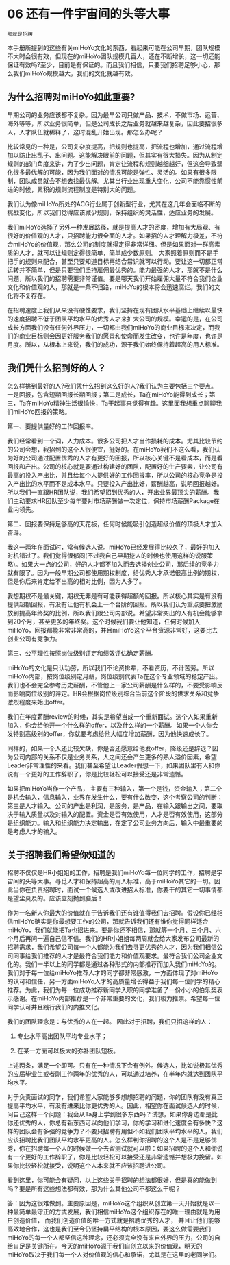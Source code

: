 # 06 还有一件宇宙间的头等大事
    那就是招聘

本手册所提到的这些有关miHoYo文化的东西，看起来可能在公司早期，团队规模不大时会很有效，但现在的miHoYo团队规模几百人，还在不断增长，这一切还能保证有效吗?至少，目前是有保证的。而且我们相信，只要我们招聘足够小心，那么我们miHoYo规模越大，我们的文化就越有效。

## 为什么招聘对miHoYo如此重要?

早期公司的业务应该都不复杂。因为最早公司只做产品、技术，不做市场、运营、海外等等，所以业务很简单，但是公司成长之后业务就越来越复杂，因此要招很多人，人才队伍就稀释了，这时混乱开始出现。那怎么办呢？

比较常见的一种是，公司复杂度提高，把规则也提高，把流程也增加，通过流程增加以防止出乱子、出问题。这能解决眼前的问题，但其实有很大损失。因为从制定规则的部门角度来讲，为了少出问题，肯定让流程和规则越细越好，但这会导致弱化很多最优解的可能，因为我们面对的情况可能是弹性、灵活的。如果有很多限制，团队成员就会不想去找最优解。尤其当行业出现重大变化，公司不能靠惯性前进的时候，累积的规则流程制度是特别大的问题。

我们认为像miHoYo所处的ACG行业属于创新型行业，尤其在这几年会面临不断的挑战变化，所以我们觉得应该减少规则，保持组织的灵活性，适应业务的发展。

我们miHoYo选择了另外一种发展路径，就是提高人才的密度，增加有大局观、有很好的价值观的人才，只招聘能力很全面的人才。如果招的人才理解力极差，不符合miHoYo的价值观，那么公司的制度就得定得非常详细。但是如果面对一群高素质的人才，就可以让规则定得很简单，简单成少数原则。 大家照着原则而不是手把手的规则来配合，甚至只要知道目标再结合常识就可以行动。要让这一切都正常运转并不简单，但是只要我们坚持雇佣最优秀的。能力最强的人才，那就不是什么问题，所以我们的招聘需要非常谨值。要是哪天我们开始雇佣大量不符合我们企业文化和价值观的人，那就是一条不归路，miHoYo的根本将会迅速腐烂。我们的文化将不复存在。

在招聘速度上我们从来没有硬性要求，我们坚持在现有团队水平基础上继续以最快的速度招聘不低于团队平均水平的优秀人才来扩大公司的规模。幸运的是，在公司成长方面我们没有任何外界压力，一切都由我们miHoYo的商业目标来决定，而我们的商业目标则会因更好服务我们的愿景和使命而发生改变，也许是年度，也许是月度。所以，从根本上来说，我们的成功，源于我们始终保持着超高的用人标准。

## 我们凭什么招到好的人？

怎么样挑到最好的人?我们凭什么招到这么好的人?我们认为主要包括三个要点。一是回报，包含短期回报长期回报；第二是成长，Ta在miHoYo能得到成长；第三，Ta在miHoYo精神生活很愉快，Ta干起事来觉得有趣。这里面我想重点聊聊我们miHoYo回报的策略。

第一、要提供量好的工作回报率。

我们经常看到一个词，人力成本。很多公司把人才当作损耗的成本。尤其比较节约的公司会想，我招到的这个人很便宜，挺好的。在miHoYo我们不这么看，我们认为好的公司通过配置优秀的人才有更好的回报，所以核心关键不是看成本，而是看回报和产出。公司的核心就是要通过构建好的团队，配置好的生产要素，让公司有最高的投入产出比，并且给每个人提供好的工作回报率，所以公司的核心竞争是投入产出比的水平而不是成本水平。只要投入产出比好，薪酬越高，说明回报越好。所以我们一直跟HR团队说，我们希望招到优秀的人，开出业界最顶尖的薪酬。我们主动要求HR团队至少每年要对市场薪酬做一次定位，保持市场薪酬Package在业内领先。

第二、回报要保持足够高的天花板，任何时候能吸引创造超级价值的顶极人才加入奋斗。

我这一两年在面试时，常有候选人说。miHoYo已经发展得比较久了，最好的加入时机错过了。我们觉得很郁闷(不过我自己早期挖人的时候也使用这样的说服策略)。如果大一点的公司，好的人才都不加入而去选择创业公司，那后续的竞争力就有限了。因为一般早期公司都使用期权制度，给优秀人才承诺很高比例的期权，但是你后来肯定给不出高的相对比例，因为人多了。

我想期权不是最关键，期权无非是有可能获得超额的回报。所以核心其实是有没有提供超额回报，有没有让他有机会上一个台阶的回报。所以我们认为重点要把激励放到提高年终奖的比例，所以我们跟公司内部说。希望非常突出的人有机会能够拿到20个月，甚至更多的年终奖。这个时候我们要让他知道，任何时候加入miHoYo，回报都能非常非常高的，并且miHoYo这个平台资源非常好，这要比去创业公司有竞争力。

第三、公平理性按照岗位级别评定和绩效评估确定薪酬。

miHoYo的文化是只认功劳，所以我们不论资排辈，不看资历，不计苦劳。所以miHoYo内部，按岗位级别定月薪，岗位级别代表Ta在这个专业领域的稳定产出。我们也不会完全参考历史薪酬，不管他上一家公司薪酬是什么样的，不要受影响反而影响岗位级别的评定。HR会根据岗位级别综合当前这个阶段的供求关系和竞争激烈程度来始出offer。

我们在年度薪酬review的时候，其实是希望当成一个重新面试。这个人如果重新加入，你会给他开一个什么样的offer，以及什么样的一个薪酬。如果一个人你会发特别高级别的offer，你就要考虑给他大幅度增加薪酬，因为他快速成长了。

同样的，如果一个人还比较欠缺，你是否还愿意给他发offer，降级还是辞退？因为公司内部的关系不仅是业务关系，人之间还会产生更多的熟人溢价因素，希望Leader非常理性的来看。我们甚至希望让Leader假想一下，如果团队里有人和你说有一个更好的工作辞职了，你是比较轻松可以接受还是非常遗憾。

如果把miHoYo当作一个产品， 主要有三种输入，第一个是钱，资金输入；第二个是机会输入，信息输入，业界在发生什么，要有什么改变，这个考察公司的判断；第三是人才输入。公司的产出是利润，是服务，是产品，在输入跟输出之间，要取决于输入质量以及对输入的配置。资金是否有效使用，人才是否有效使用，这部分是组织能力。输入和组织能力决定输出，在定了公司业务方向后，输入中最重要的是考虑人才的输入。

## 关于招聘我们希望你知道的

招聘不仅仅是HR小姐姐的工作，招聘是我们miHoYo每一位同学的工作，招聘是宇宙间的头等大事。寻觅人才和保持超高的用人标准，高于miHoYo其它的一切。因此当你在负责招聘时，面试一个候选人或改进招人标准，你要干的其它一切事情都是望尘莫及的。应该立刻抛到脑后！

作为一名新人你最大的价值就在于告诉我们还有谁值得我们去招聘。假设你已经相信miHoYo确实是你最想要工作的公司，那就告诉我们还有谁你觉得同样适合miHoYo，我们就能把Ta也招进来。要是你还不相信，那就等一个月、三个月、六个月后再问一遍自己信不信。我们的HR小姐姐每两周就会给大家发布公司最新的招聘需求，我们希望公司每一个人都能为我们去寻更优秀的人才，因为我们相信公司同事给我们推荐的人才是最符合我们能力和价值观要求。最符合我们公司企业文化的。我们一半以上的同学都是通过各种形式的内部推荐而加入我们miHoYo的。我们对于每一位给miHoYo推荐人才的同学都非常感激，一方面体现了对miHoYo的认可和信任，另一方面miHoYo人才的高质量增长得益于我们每一位同学的精心推荐。为此，我们为每一位成功推荐新同学入职的同学准备了一份小小的伯乐奖表示感谢。在miHoYo内部推荐是一个非常重要的文化，我们极力推崇。希望每一位同学认可井且践行我们的内推文化。

我们的团队理念是：与优秀的人在一起。 因此对于招聘，我们只招这样的人：

1. 专业水平高出团队平均专业水平；

2. 在某一方面可以极大的弥补团队短板。

上述两条，满足一个即可。只有在一种情况下会有例外。候选人，比如说极其优秀的应届毕业生或者刚工作两年的优秀的人，可以通过培养，在半年内就达到团队平均水平。

对于负责面试的同学，我们希望大家能够多想想招聘的问题，你的团队有没有真正提高平均水平，有没有进来比你更优秀的人。因此，相望你在面试候选人的时候，问自己这样一个问题：我会从Ta身上学到很多东西吗？试想，如果你身边都是比你还优秀的人，你总有新东西可以向他们学习，你的学习和进化速度会有多快？这样的团队会有多强的竞争力？不要只招聘有用但不如我们团队平均水平的人，我们应该招聘比我们团队平均水平更高的人。怎么样判你招聘的这个人是不是足够优秀，你在招聘每一个人的时候做一个去留测试就可以啦：如果招聘的这个人和你说有一个更好的工作辞职了，你是比较轻松可以接受还是非常遗憾并想极力挽留。如果你比较轻松就接受，说明这个人本来就不应该招聘进公司。

看到这里，你可能会有疑问，以上这些关于招聘的想法都很好，但是真的能做到吗？要是所有这些想法都有效，那为什么其他公司不都这么干呢？

答：因为这很难做到。主要原因是，miHoYo这个组织从创立第一天开始就是以一种最简单最守正的方式发展，我们相信miHoYo这个组织存在的唯一理由就是为用户创造价值， 而我们创造价值的唯一方式就是招聘优秀的人才， 并且让他们能够高效地合作，这也是我们至今仍坚持扁平结构的根本原因，要这么做需要我们miHoYo的每一个人都坚信这种理念，还必须完全没有来自外界的压力，公司的自给自足是关键所在。今天的miHoYo源于我们自创立以来的价值观，明天的miHoYo取决于我们每一个人对价值观的信心和承诺，尤其是在这里的老同学们。
